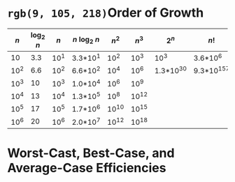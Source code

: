 # `rgb(9, 105, 218)`Order of Growth

| *n*            | log<sub>2</sub> *n* | *n*            | *n* log<sub>2</sub> *n* | *n*<sup>2<sup>  | *n*<sup>3<sup>  | 2<sup>*n*</sup>     | *n*!                 |
|----------------|---------------------|----------------|-------------------------|-----------------|-----------------|---------------------|----------------------|
| 10             | 3.3                 | 10<sup>1</sup> | 3.3*10<sup>1</sup>      | 10<sup>2</sup>  | 10<sup>3</sup>  | 10<sup>3</sup>      | 3.6*10<sup>6</sup>   |
| 10<sup>2</sup> | 6.6                 | 10<sup>2</sup> | 6.6*10<sup>2</sup>      | 10<sup>4</sup>  | 10<sup>6</sup>  | 1.3*10<sup>30</sup> | 9.3*10<sup>157</sup> |
| 10<sup>3</sup> | 10                  | 10<sup>3</sup> | 1.0*10<sup>4</sup>      | 10<sup>6</sup>  | 10<sup>9</sup>  |                     |                      |
| 10<sup>4</sup> | 13                  | 10<sup>4</sup> | 1.3*10<sup>5</sup>      | 10<sup>8</sup>  | 10<sup>12</sup> |                     |                      |
| 10<sup>5</sup> | 17                  | 10<sup>5</sup> | 1.7*10<sup>6</sup>      | 10<sup>10</sup> | 10<sup>15</sup> |                     |                      |
| 10<sup>6</sup> | 20                  | 10<sup>6</sup> | 2.0*10<sup>7</sup>      | 10<sup>12</sup> | 10<sup>18</sup> |                     |                      |


# Worst-Cast, Best-Case, and Average-Case Efficiencies


